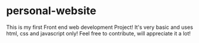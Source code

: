 # personal-website
This is my first Front end web development Project!
It's very basic and uses html, css and javascript only!
Feel free to contribute, will appreciate it a lot!
